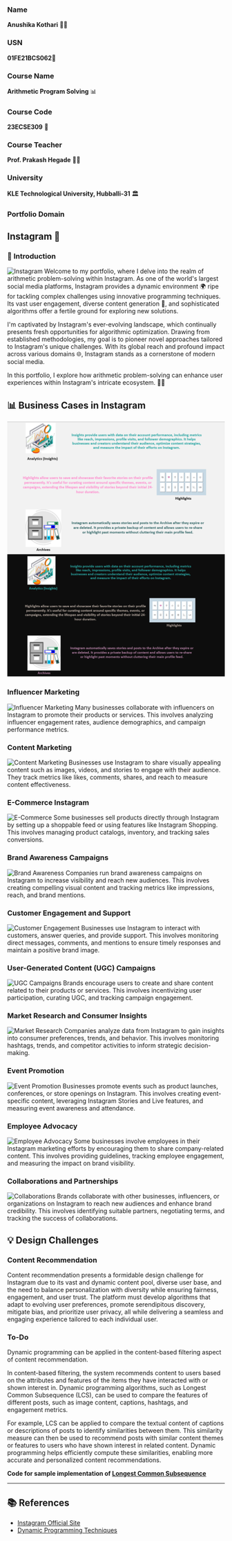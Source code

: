 ### Name 
**Anushika Kothari** 🧑‍🎓
### USN
**01FE21BCS062**🏫

### Course Name
**Arithmetic Program Solving** 📊

### Course Code
**23ECSE309** 🔢

### Course Teacher
**Prof. Prakash Hegade** 👨‍🏫

### University
**KLE Technological University, Hubballi-31** 🏛️

### Portfolio Domain
**Instagram** 📸
----

### 🌟 **Introduction**
![Instagram](https://img.freepik.com/free-photo/pile-3d-instagram-logos_1379-876.jpg?size=626&ext=jpg&ga=GA1.1.2082370165.1716508800&semt=sph)
Welcome to my portfolio, where I delve into the realm of arithmetic problem-solving within Instagram. As one of the world's largest social media platforms, Instagram provides a dynamic environment 🌍 ripe for tackling complex challenges using innovative programming techniques. Its vast user engagement, diverse content generation 📸, and sophisticated algorithms offer a fertile ground for exploring new solutions.

I'm captivated by Instagram's ever-evolving landscape, which continually presents fresh opportunities for algorithmic optimization. Drawing from established methodologies, my goal is to pioneer novel approaches tailored to Instagram's unique challenges. With its global reach and profound impact across various domains 🌐, Instagram stands as a cornerstone of modern social media.

In this portfolio, I explore how arithmetic problem-solving can enhance user experiences within Instagram's intricate ecosystem. 🧠💡



## 📊 Business Cases in Instagram
![Use Case 1](use-case1.png)
![Use Case 1](usecase1.png)


### Influencer Marketing
![Influencer Marketing](https://via.placeholder.com/800x400.png?text=Influencer+Marketing)
Many businesses collaborate with influencers on Instagram to promote their products or services. This involves analyzing influencer engagement rates, audience demographics, and campaign performance metrics.

### Content Marketing
![Content Marketing](https://via.placeholder.com/800x400.png?text=Content+Marketing)
Businesses use Instagram to share visually appealing content such as images, videos, and stories to engage with their audience. They track metrics like likes, comments, shares, and reach to measure content effectiveness.

### E-Commerce Instagram
![E-Commerce](https://via.placeholder.com/800x400.png?text=E-Commerce)
Some businesses sell products directly through Instagram by setting up a shoppable feed or using features like Instagram Shopping. This involves managing product catalogs, inventory, and tracking sales conversions.

### Brand Awareness Campaigns
![Brand Awareness](https://via.placeholder.com/800x400.png?text=Brand+Awareness)
Companies run brand awareness campaigns on Instagram to increase visibility and reach new audiences. This involves creating compelling visual content and tracking metrics like impressions, reach, and brand mentions.

### Customer Engagement and Support
![Customer Engagement](https://via.placeholder.com/800x400.png?text=Customer+Engagement)
Businesses use Instagram to interact with customers, answer queries, and provide support. This involves monitoring direct messages, comments, and mentions to ensure timely responses and maintain a positive brand image.

### User-Generated Content (UGC) Campaigns
![UGC Campaigns](https://via.placeholder.com/800x400.png?text=UGC+Campaigns)
Brands encourage users to create and share content related to their products or services. This involves incentivizing user participation, curating UGC, and tracking campaign engagement.

### Market Research and Consumer Insights
![Market Research](https://via.placeholder.com/800x400.png?text=Market+Research)
Companies analyze data from Instagram to gain insights into consumer preferences, trends, and behavior. This involves monitoring hashtags, trends, and competitor activities to inform strategic decision-making.

### Event Promotion
![Event Promotion](https://via.placeholder.com/800x400.png?text=Event+Promotion)
Businesses promote events such as product launches, conferences, or store openings on Instagram. This involves creating event-specific content, leveraging Instagram Stories and Live features, and measuring event awareness and attendance.

### Employee Advocacy
![Employee Advocacy](https://via.placeholder.com/800x400.png?text=Employee+Advocacy)
Some businesses involve employees in their Instagram marketing efforts by encouraging them to share company-related content. This involves providing guidelines, tracking employee engagement, and measuring the impact on brand visibility.

### Collaborations and Partnerships
![Collaborations](https://via.placeholder.com/800x400.png?text=Collaborations)
Brands collaborate with other businesses, influencers, or organizations on Instagram to reach new audiences and enhance brand credibility. This involves identifying suitable partners, negotiating terms, and tracking the success of collaborations.

## 💡 Design Challenges
### Content Recommendation
Content recommendation presents a formidable design challenge for Instagram due to its vast and dynamic content pool, diverse user base, and the need to balance personalization with diversity while ensuring fairness, engagement, and user trust. The platform must develop algorithms that adapt to evolving user preferences, promote serendipitous discovery, mitigate bias, and prioritize user privacy, all while delivering a seamless and engaging experience tailored to each individual user.

### To-Do
Dynamic programming can be applied in the content-based filtering aspect of content recommendation.

In content-based filtering, the system recommends content to users based on the attributes and features of the items they have interacted with or shown interest in. Dynamic programming algorithms, such as Longest Common Subsequence (LCS), can be used to compare the features of different posts, such as image content, captions, hashtags, and engagement metrics.

For example, LCS can be applied to compare the textual content of captions or descriptions of posts to identify similarities between them. This similarity measure can then be used to recommend posts with similar content themes or features to users who have shown interest in related content. Dynamic programming helps efficiently compute these similarities, enabling more accurate and personalized content recommendations.

**Code for sample implementation of [Longest Common Subsequence](all_codes/Longest-Common-Subsequence.cpp)**

---

## 📚 References
- [Instagram Official Site](https://www.instagram.com)
- [Dynamic Programming Techniques](https://en.wikipedia.org/wiki/Dynamic_programming)
